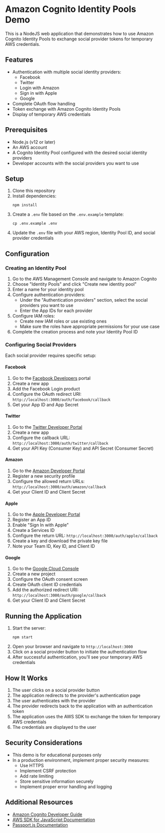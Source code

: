 # Amazon Cognito Identity Pools Demo

This is a NodeJS web application that demonstrates how to use Amazon Cognito Identity Pools to exchange social provider tokens for temporary AWS credentials.

## Features

- Authentication with multiple social identity providers:
  - Facebook
  - Twitter
  - Login with Amazon
  - Sign in with Apple
  - Google
- Complete OAuth flow handling
- Token exchange with Amazon Cognito Identity Pools
- Display of temporary AWS credentials

## Prerequisites

- Node.js (v12 or later)
- An AWS account
- A Cognito Identity Pool configured with the desired social identity providers
- Developer accounts with the social providers you want to use

## Setup

1. Clone this repository
2. Install dependencies:
   ```
   npm install
   ```
3. Create a `.env` file based on the `.env.example` template:
   ```
   cp .env.example .env
   ```
4. Update the `.env` file with your AWS region, Identity Pool ID, and social provider credentials

## Configuration

### Creating an Identity Pool

1. Go to the AWS Management Console and navigate to Amazon Cognito
2. Choose "Identity Pools" and click "Create new identity pool"
3. Enter a name for your identity pool
4. Configure authentication providers:
   - Under the "Authentication providers" section, select the social providers you want to use
   - Enter the App IDs for each provider
5. Configure IAM roles:
   - Create new IAM roles or use existing ones
   - Make sure the roles have appropriate permissions for your use case
6. Complete the creation process and note your Identity Pool ID

### Configuring Social Providers

Each social provider requires specific setup:

#### Facebook
1. Go to the [Facebook Developers](https://developers.facebook.com/) portal
2. Create a new app
3. Add the Facebook Login product
4. Configure the OAuth redirect URI: `http://localhost:3000/auth/facebook/callback`
5. Get your App ID and App Secret

#### Twitter
1. Go to the [Twitter Developer Portal](https://developer.twitter.com/)
2. Create a new app
3. Configure the callback URL: `http://localhost:3000/auth/twitter/callback`
4. Get your API Key (Consumer Key) and API Secret (Consumer Secret)

#### Amazon
1. Go to the [Amazon Developer Portal](https://developer.amazon.com/)
2. Register a new security profile
3. Configure the allowed return URLs: `http://localhost:3000/auth/amazon/callback`
4. Get your Client ID and Client Secret

#### Apple
1. Go to the [Apple Developer Portal](https://developer.apple.com/)
2. Register an App ID
3. Enable "Sign In with Apple"
4. Create a Services ID
5. Configure the return URL: `http://localhost:3000/auth/apple/callback`
6. Create a key and download the private key file
7. Note your Team ID, Key ID, and Client ID

#### Google
1. Go to the [Google Cloud Console](https://console.cloud.google.com/)
2. Create a new project
3. Configure the OAuth consent screen
4. Create OAuth client ID credentials
5. Add the authorized redirect URI: `http://localhost:3000/auth/google/callback`
6. Get your Client ID and Client Secret

## Running the Application

1. Start the server:
   ```
   npm start
   ```
2. Open your browser and navigate to `http://localhost:3000`
3. Click on a social provider button to initiate the authentication flow
4. After successful authentication, you'll see your temporary AWS credentials

## How It Works

1. The user clicks on a social provider button
2. The application redirects to the provider's authentication page
3. The user authenticates with the provider
4. The provider redirects back to the application with an authentication token
5. The application uses the AWS SDK to exchange the token for temporary AWS credentials
6. The credentials are displayed to the user

## Security Considerations

- This demo is for educational purposes only
- In a production environment, implement proper security measures:
  - Use HTTPS
  - Implement CSRF protection
  - Add rate limiting
  - Store sensitive information securely
  - Implement proper error handling and logging

## Additional Resources

- [Amazon Cognito Developer Guide](https://docs.aws.amazon.com/cognito/latest/developerguide/what-is-amazon-cognito.html)
- [AWS SDK for JavaScript Documentation](https://docs.aws.amazon.com/sdk-for-javascript/v2/developer-guide/welcome.html)
- [Passport.js Documentation](http://www.passportjs.org/)
